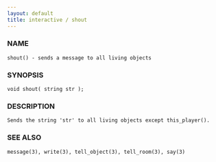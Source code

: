 ```yaml
---
layout: default
title: interactive / shout
---
```






### NAME
    shout() - sends a message to all living objects


### SYNOPSIS
    void shout( string str );


### DESCRIPTION
    Sends the string 'str' to all living objects except this_player().


### SEE ALSO
    message(3), write(3), tell_object(3), tell_room(3), say(3)



